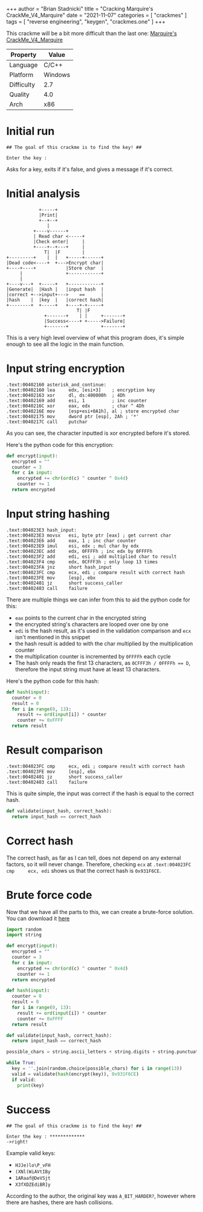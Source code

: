 +++
author = "Brian Stadnicki"
title = "Cracking Marquire's CrackMe_V4_Marquire"
date = "2021-11-07"
categories = [ "crackmes" ]
tags = [ "reverse engineering", "keygen", "crackmes.one" ]
+++

This crackme will be a bit more difficult than the last one: [Marquire's CrackMe_V4_Marquire](https://crackmes.one/crackme/6152314933c5d458fcb36665)

Property     | Value
-------------|------------
Language     | C/C++
Platform     | Windows
Difficulty   | 2.7
Quality      | 4.0
Arch         | x86

# Initial run
```
## The goal of this crackme is to find the key! ##

Enter the key :
```

Asks for a key, exits if it's false, and gives a message if it's correct.

# Initial analysis
```
            +-----+
            |Print|
            +--+--+
               |
          +----v------+
          | Read char <-----+
          |Check enter|     |
          +----+--+---+     |
              T|  |F        |
+---------+    |  |   +-----+------+
|Dead code<----+  +--->Encrypt char|
+----+----+           |Store char  |
     |                +------------+
     |
+----v---+  +-----+   +------------+
|Generate|  |Hash |   |input hash  |
|correct +-->input+--->    ==      |
|hash    |  |key  |   |correct hash|
+--------+  +-----+   +----+-+-----+
                          T| |F
              +-------+    | |     +-------+
              |Success<----+ +----->Failure|
              +-------+            +-------+
```
This is a very high level overview of what this program does, it's simple enough to see all the logic in the main function.

# Input string encryption

```x86
.text:00402160 asterisk_and_continue:
.text:00402160 lea     edx, [esi+3]    ; encryption key
.text:00402163 xor     dl, ds:400000h  ; 4Dh
.text:00402169 add     esi, 1          ; inc counter
.text:0040216C xor     eax, edx        ; char ^ 4Dh
.text:0040216E mov     [esp+esi+0A1h], al ; store encrypted char
.text:00402175 mov     dword ptr [esp], 2Ah ; '*'
.text:0040217C call    putchar
```

As you can see, the character inputted is xor encrypted before it's stored.

Here's the python code for this encryption:
```python
def encrypt(input):
  encrypted = ""
  counter = 3
  for c in input:
    encrypted += chr(ord(c) ^ counter ^ 0x4d)
    counter += 1
  return encrypted
```

# Input string hashing

```x86
.text:004023E3 hash_input:
.text:004023E3 movsx   esi, byte ptr [eax] ; get current char
.text:004023E6 add     eax, 1 ; inc char counter
.text:004023E9 imul    esi, edx ; mul char by edx
.text:004023EC add     edx, 0FFFFh ; inc edx by 0FFFFh
.text:004023F2 add     edi, esi ; add multiplied char to result
.text:004023F4 cmp     edx, 0CFFF3h ; only loop 13 times
.text:004023FA jnz     short hash_input
.text:004023FC cmp     ecx, edi ; compare result with correct hash
.text:004023FE mov     [esp], ebx
.text:00402401 jz      short success_caller
.text:00402403 call    failure
```

There are multiple things we can infer from this to aid the python code for this:
 - `eax` points to the current char in the encrypted string
 - the encrypted string's characters are looped over one by one
 - `edi` is the hash result, as it's used in the validation comparison and `ecx` isn't mentioned in this snippet
 - the hash result is added to with the char multiplied by the multiplication counter
 - the multiplication counter is incremented by `0FFFFh` each cycle
 - The hash only reads the first 13 characters, as `0CFFF3h / 0FFFFh == D`, therefore the input string must have at least 13 characters.

Here's the python code for this hash:
```python
def hash(input):
  counter = 0
  result = 0
  for i in range(0, 13):
    result += ord(input[i]) * counter
    counter += 0xFFFF
  return result
```

# Result comparison

```x86
.text:004023FC cmp     ecx, edi ; compare result with correct hash
.text:004023FE mov     [esp], ebx
.text:00402401 jz      short success_caller
.text:00402403 call    failure
```

This is quite simple, the input was correct if the hash is equal to the correct hash.

```python
def validate(input_hash, correct_hash):
  return input_hash == correct_hash
```

# Correct hash
The correct hash, as far as I can tell, does not depend on any external factors, so it will never change. Therefore, checking `ecx` at `.text:004023FC cmp     ecx, edi` shows us that the correct hash is `0x931F6CE`.

# Brute force code
Now that we have all the parts to this, we can create a brute-force solution. You can download it [here](/posts/crackmes-marquier-crackme-v4-marquire/keygen.py)

```python
import random
import string

def encrypt(input):
  encrypted = ""
  counter = 3
  for c in input:
    encrypted += chr(ord(c) ^ counter ^ 0x4d)
    counter += 1
  return encrypted

def hash(input):
  counter = 0
  result = 0
  for i in range(0, 13):
    result += ord(input[i]) * counter
    counter += 0xFFFF
  return result

def validate(input_hash, correct_hash):
  return input_hash == correct_hash

possible_chars = string.ascii_letters + string.digits + string.punctuation

while True:
  key = ''.join(random.choice(possible_chars) for i in range(13))
  valid = validate(hash(encrypt(key)), 0x931F6CE)
  if valid:
    print(key)
```

# Success
```
## The goal of this crackme is to find the key! ##

Enter the key : *************
->right!
```

Example valid keys:
 - `HJJe)lo\P_vFH`
 - `(XNl(WiAVtIBy`
 - `1ARaaf@DeVSjt`
 - `X3fXDZEdiBR]y`

According to the author, the original key was `A_BIT_HARDER?`, however where there are hashes, there are hash collisions.
